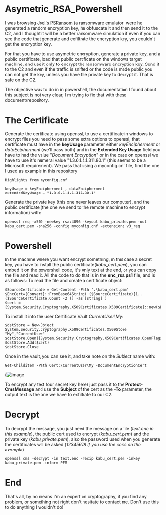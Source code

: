 # Asymetric_RSA_Powershell
I was browsing [Joel's PSRansom](https://github.com/JoelGMSec/PSRansom) (a ransomware emulator) were he generated a random encryption key, he obfuscate it and then send it to the C2, and I thought it will be a better ransomware simulation if even if you can see the code that generate and exfiltrate the encryption key, you couldn't get the encryption key.

For that you have to use asymetric encryption, generate a private key, and a public certificate, load that public certificate on the windows target machine, and use it only to encrypt the ransomware encryption key. Send it to the C2 and even if the traffic is sniffed or the code is made public you can not get the key, unless you have the private key to decrypt it. That is safe on the C2.

The objective was to do in in powershell, the documentation I found about this subject is not very clear, I m trying to fix that with these document/repository.

# The Certificate

Generate the certificate using openssl, to use a certificate in windows to encrypt files you need to pass some extra options to openssl, that certificate must have in the **keyUsage** parameter either *keyEncipherment* or *dataEcipherment* (we'll pass both) and in the **Extended Key Usage** field you have to had the value "*Document Encryption*" or in the case on openssl we have to use it's numeral value "1.3.6.1.4.1.311.80.1" (this seems to be a Microsoft requirement).
We pass that using a myconfig.cnf file, find the one I used as example in this repository


```
Highlights from myconfig.cnf

keyUsage = keyEncipherment , dataEncipherment
extendedKeyUsage = "1.3.6.1.4.1.311.80.1"
```

Generate the private key (this one never leaves our computer), and the public certificate (the one we send to the remote machine to encrypt information) with:

```
openssl req -x509 -newkey rsa:4096 -keyout kabu_private.pem -out kabu_cert.pem -sha256 -config myconfig.cnf -extensions v3_req
```

# Powershell
In the machine where you want encrypt something, in this case a secret key, you have to install the public certificate(*kabu_cert.pem*), you can embed it on the powershell code, it's only text at the end, or you can copy the file and read it. All the code to do that is in the **enc_rsa.ps1** file, and is as follows:
To read the file and create a certificate object:
```
$SourceCertificate = Get-Content -Path '.\kabu_cert.pem' 
$EncCert=[Convert]::FromBase64String( ($SourceCertificate)[1..($SourceCertificate.Count -2 )] -as [string] )
$cert = [System.Security.Cryptography.X509Certificates.X509Certificate]::new($EncCert)
```

To install it into the user Certificate Vault *CurrentUser\My*:
```
$dstStore = New-Object System.Security.Cryptography.X509Certificates.X509Store "My","CurrentUser"
$dstStore.Open([System.Security.Cryptography.X509Certificates.OpenFlags]::ReadWrite)
$dstStore.Add($cert)
$dstStore.Close
```

Once in the vault, you can see it, and take note on the *Subject* name with:
```
Get-Childitem -Path Cert:\CurrentUser\My -DocumentEncryptionCert
```
(![image](https://user-images.githubusercontent.com/43006263/156067358-e9ea4f41-caae-4dae-8e87-35b6dbd42e05.png)

To encrypt any text (our secret key here) just pass it to the **Protect-CmsMessage** and use the **Subject** of the cert as the **-To** parameter, the output text is the one we have to exfiltrate to our C2.

# Decrypt

To decrypt the message, you just need the message on a file (*text.enc in this example*), the public cert used to encrypt (*kabu_cert.pem*) and the private key (*kabu_private.pem*), also the password used when you generate the certificates will be asked (*12345678 if you use the certs on the example*)
```
openssl cms -decrypt -in text.enc -recip kabu_cert.pem -inkey kabu_private.pem -inform PEM
```
# End

That's all, by no means I'm an expert on cryptography, if you find any problem, or something not right don't hesitate to contact me. Don't use this to do anything I wouldn't do! 

